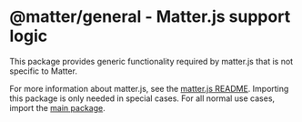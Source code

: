 # @matter/general - Matter.js support logic

This package provides generic functionality required by matter.js that is not specific to Matter.

For more information about matter.js, see the [matter.js README](../../README.md). 
Importing this package is only needed in special cases. For all normal use cases, import the [main package](../main/README.md).
